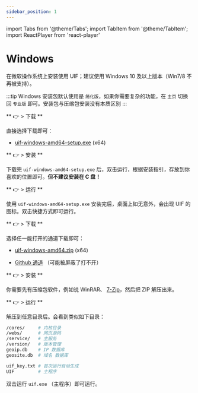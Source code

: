 ```yaml
---
sidebar_position: 1
---
```


import Tabs from '@theme/Tabs';
import TabItem from '@theme/TabItem';
import ReactPlayer from 'react-player'

# Windows

在微软操作系统上安装使用 UIF；建议使用 Windows 10 及以上版本（Win7/8 不再被支持）。

<Tabs groupId="operating-systems">
<TabItem value="exe" label="安装包（推荐）">

:::tip
Windows 安装包默认使用是 `简化版`，如果你需要复杂的功能，在 `主页` 切换回 `专业版` 即可。安装包与压缩包安装没有本质区别
:::

** 👉️ > 下载 **

直接选择下载即可：

- [uif-windows-amd64-setup.exe](/assets/release/uif-windows-amd64-setup.exe) (x64)

** 👉️ > 安装 **

下载完 `uif-windows-amd64-setup.exe` 后，双击运行，根据安装指引，存放到你喜欢的位置即可。**但不建议安装在 C 盘！**

** 👉️ > 运行 **

使用 `uif-windows-amd64-setup.exe` 安装完后，桌面上如无意外，会出现 UIF 的图标。双击快捷方式即可运行。

</TabItem>

<TabItem value="zip" label="压缩包">

** 👉️ > 下载 **

选择任一能打开的通道下载即可：

- [uif-windows-amd64.zip](/assets/release/uif-windows-amd64.zip) (x64)
<!-- - [uif-windows-arm64.zip](/assets/release/uif-windows-arm64.zip) -->
- [Github 通道](https://github.com/UIforFreedom/UIF/releases) （可能被屏蔽了打不开）

** 👉️ > 安装 **

你需要先有压缩包软件，例如说 WinRAR、 [7-Zip](https://www.7-zip.org/)，然后把 ZIP 解压出来。

** 👉️ > 运行 **

解压到任意目录后。会看到类似如下目录：

```bash
/cores/     # 内核目录
/webs/      # 网页源码
/service/   # 主服务
/version/   # 版本管理
geoip.db    # IP 数据库
geosite.db  # 域名 数据库

uif_key.txt # 首次运行自动生成
UIF         # 主程序
```

双击运行 `uif.exe` （主程序）即可运行。

</TabItem>

</Tabs>
